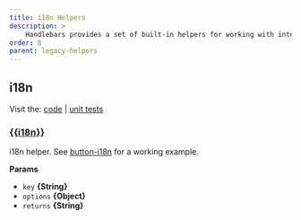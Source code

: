 ```yaml
---
title: i18n Helpers
description: >
    Handlebars provides a set of built-in helpers for working with internationalization (i18n). These helpers are used to format and manipulate i18n data, making it easier to display localized content in templates.
order: 8
parent: legacy-helpers
---
```

## i18n

Visit the: [code](https://github.com/jaredwray/fumanchu/tree/main/helpers/lib/i18n.js) | [unit tests](https://github.com/jaredwray/fumanchu/tree/main/helpers/test/i18n.js)

### [{{i18n}}](https://github.com/jaredwray/fumanchu/tree/main/helpers/lib/i18n.js#L18)

i18n helper. See [button-i18n](https://github.com/assemble/buttons)
for a working example.

**Params**

* `key` **{String}**
* `options` **{Object}**
* `returns` **{String}**
